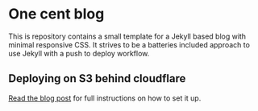 # One cent blog

This is repository contains a small template for a Jekyll based blog with minimal responsive CSS. It strives to
be a batteries included approach to use Jekyll with a push to deploy workflow.

## Deploying on S3 behind cloudflare

[Read the blog post](https://hugotunius.se/aws/cloudflare/web/2016/01/10/the-one-cent-blog.md-the-one-cent-blog.html) for full instructions
on how to set it up.
